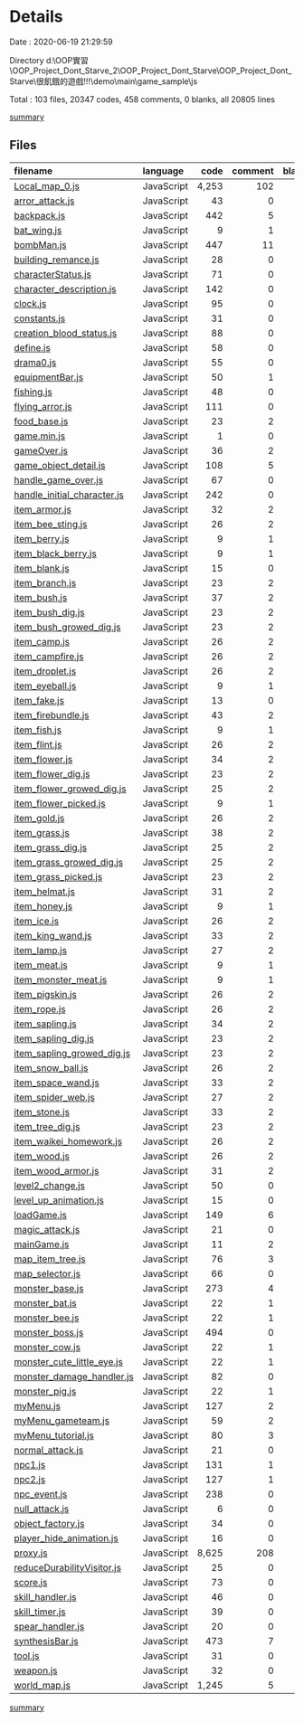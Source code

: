 # Details

Date : 2020-06-19 21:29:59

Directory d:\OOP實習\OOP_Project_Dont_Starve_2\OOP_Project_Dont_Starve\OOP_Project_Dont_Starve\很飢餓的遊戲!!!\demo\main\game_sample\js

Total : 103 files,  20347 codes, 458 comments, 0 blanks, all 20805 lines

[summary](results.md)

## Files
| filename | language | code | comment | blank | total |
| :--- | :--- | ---: | ---: | ---: | ---: |
| [Local_map_0.js](/Local_map_0.js) | JavaScript | 4,253 | 102 | 0 | 4,355 |
| [arror_attack.js](/arror_attack.js) | JavaScript | 43 | 0 | 0 | 43 |
| [backpack.js](/backpack.js) | JavaScript | 442 | 5 | 0 | 447 |
| [bat_wing.js](/bat_wing.js) | JavaScript | 9 | 1 | 0 | 10 |
| [bombMan.js](/bombMan.js) | JavaScript | 447 | 11 | 0 | 458 |
| [building_remance.js](/building_remance.js) | JavaScript | 28 | 0 | 0 | 28 |
| [characterStatus.js](/characterStatus.js) | JavaScript | 71 | 0 | 0 | 71 |
| [character_description.js](/character_description.js) | JavaScript | 142 | 0 | 0 | 142 |
| [clock.js](/clock.js) | JavaScript | 95 | 0 | 0 | 95 |
| [constants.js](/constants.js) | JavaScript | 31 | 0 | 0 | 31 |
| [creation_blood_status.js](/creation_blood_status.js) | JavaScript | 88 | 0 | 0 | 88 |
| [define.js](/define.js) | JavaScript | 58 | 0 | 0 | 58 |
| [drama0.js](/drama0.js) | JavaScript | 55 | 0 | 0 | 55 |
| [equipmentBar.js](/equipmentBar.js) | JavaScript | 50 | 1 | 0 | 51 |
| [fishing.js](/fishing.js) | JavaScript | 48 | 0 | 0 | 48 |
| [flying_arror.js](/flying_arror.js) | JavaScript | 111 | 0 | 0 | 111 |
| [food_base.js](/food_base.js) | JavaScript | 23 | 2 | 0 | 25 |
| [game.min.js](/game.min.js) | JavaScript | 1 | 0 | 0 | 1 |
| [gameOver.js](/gameOver.js) | JavaScript | 36 | 2 | 0 | 38 |
| [game_object_detail.js](/game_object_detail.js) | JavaScript | 108 | 5 | 0 | 113 |
| [handle_game_over.js](/handle_game_over.js) | JavaScript | 67 | 0 | 0 | 67 |
| [handle_initial_character.js](/handle_initial_character.js) | JavaScript | 242 | 0 | 0 | 242 |
| [item_armor.js](/item_armor.js) | JavaScript | 32 | 2 | 0 | 34 |
| [item_bee_sting.js](/item_bee_sting.js) | JavaScript | 26 | 2 | 0 | 28 |
| [item_berry.js](/item_berry.js) | JavaScript | 9 | 1 | 0 | 10 |
| [item_black_berry.js](/item_black_berry.js) | JavaScript | 9 | 1 | 0 | 10 |
| [item_blank.js](/item_blank.js) | JavaScript | 15 | 0 | 0 | 15 |
| [item_branch.js](/item_branch.js) | JavaScript | 23 | 2 | 0 | 25 |
| [item_bush.js](/item_bush.js) | JavaScript | 37 | 2 | 0 | 39 |
| [item_bush_dig.js](/item_bush_dig.js) | JavaScript | 23 | 2 | 0 | 25 |
| [item_bush_growed_dig.js](/item_bush_growed_dig.js) | JavaScript | 23 | 2 | 0 | 25 |
| [item_camp.js](/item_camp.js) | JavaScript | 26 | 2 | 0 | 28 |
| [item_campfire.js](/item_campfire.js) | JavaScript | 26 | 2 | 0 | 28 |
| [item_droplet.js](/item_droplet.js) | JavaScript | 26 | 2 | 0 | 28 |
| [item_eyeball.js](/item_eyeball.js) | JavaScript | 9 | 1 | 0 | 10 |
| [item_fake.js](/item_fake.js) | JavaScript | 13 | 0 | 0 | 13 |
| [item_firebundle.js](/item_firebundle.js) | JavaScript | 43 | 2 | 0 | 45 |
| [item_fish.js](/item_fish.js) | JavaScript | 9 | 1 | 0 | 10 |
| [item_flint.js](/item_flint.js) | JavaScript | 26 | 2 | 0 | 28 |
| [item_flower.js](/item_flower.js) | JavaScript | 34 | 2 | 0 | 36 |
| [item_flower_dig.js](/item_flower_dig.js) | JavaScript | 23 | 2 | 0 | 25 |
| [item_flower_growed_dig.js](/item_flower_growed_dig.js) | JavaScript | 25 | 2 | 0 | 27 |
| [item_flower_picked.js](/item_flower_picked.js) | JavaScript | 9 | 1 | 0 | 10 |
| [item_gold.js](/item_gold.js) | JavaScript | 26 | 2 | 0 | 28 |
| [item_grass.js](/item_grass.js) | JavaScript | 38 | 2 | 0 | 40 |
| [item_grass_dig.js](/item_grass_dig.js) | JavaScript | 25 | 2 | 0 | 27 |
| [item_grass_growed_dig.js](/item_grass_growed_dig.js) | JavaScript | 25 | 2 | 0 | 27 |
| [item_grass_picked.js](/item_grass_picked.js) | JavaScript | 23 | 2 | 0 | 25 |
| [item_helmat.js](/item_helmat.js) | JavaScript | 31 | 2 | 0 | 33 |
| [item_honey.js](/item_honey.js) | JavaScript | 9 | 1 | 0 | 10 |
| [item_ice.js](/item_ice.js) | JavaScript | 26 | 2 | 0 | 28 |
| [item_king_wand.js](/item_king_wand.js) | JavaScript | 33 | 2 | 0 | 35 |
| [item_lamp.js](/item_lamp.js) | JavaScript | 27 | 2 | 0 | 29 |
| [item_meat.js](/item_meat.js) | JavaScript | 9 | 1 | 0 | 10 |
| [item_monster_meat.js](/item_monster_meat.js) | JavaScript | 9 | 1 | 0 | 10 |
| [item_pigskin.js](/item_pigskin.js) | JavaScript | 26 | 2 | 0 | 28 |
| [item_rope.js](/item_rope.js) | JavaScript | 26 | 2 | 0 | 28 |
| [item_sapling.js](/item_sapling.js) | JavaScript | 34 | 2 | 0 | 36 |
| [item_sapling_dig.js](/item_sapling_dig.js) | JavaScript | 23 | 2 | 0 | 25 |
| [item_sapling_growed_dig.js](/item_sapling_growed_dig.js) | JavaScript | 23 | 2 | 0 | 25 |
| [item_snow_ball.js](/item_snow_ball.js) | JavaScript | 26 | 2 | 0 | 28 |
| [item_space_wand.js](/item_space_wand.js) | JavaScript | 33 | 2 | 0 | 35 |
| [item_spider_web.js](/item_spider_web.js) | JavaScript | 27 | 2 | 0 | 29 |
| [item_stone.js](/item_stone.js) | JavaScript | 33 | 2 | 0 | 35 |
| [item_tree_dig.js](/item_tree_dig.js) | JavaScript | 23 | 2 | 0 | 25 |
| [item_waikei_homework.js](/item_waikei_homework.js) | JavaScript | 26 | 2 | 0 | 28 |
| [item_wood.js](/item_wood.js) | JavaScript | 26 | 2 | 0 | 28 |
| [item_wood_armor.js](/item_wood_armor.js) | JavaScript | 31 | 2 | 0 | 33 |
| [level2_change.js](/level2_change.js) | JavaScript | 50 | 0 | 0 | 50 |
| [level_up_animation.js](/level_up_animation.js) | JavaScript | 15 | 0 | 0 | 15 |
| [loadGame.js](/loadGame.js) | JavaScript | 149 | 6 | 0 | 155 |
| [magic_attack.js](/magic_attack.js) | JavaScript | 21 | 0 | 0 | 21 |
| [mainGame.js](/mainGame.js) | JavaScript | 11 | 2 | 0 | 13 |
| [map_item_tree.js](/map_item_tree.js) | JavaScript | 76 | 3 | 0 | 79 |
| [map_selector.js](/map_selector.js) | JavaScript | 66 | 0 | 0 | 66 |
| [monster_base.js](/monster_base.js) | JavaScript | 273 | 4 | 0 | 277 |
| [monster_bat.js](/monster_bat.js) | JavaScript | 22 | 1 | 0 | 23 |
| [monster_bee.js](/monster_bee.js) | JavaScript | 22 | 1 | 0 | 23 |
| [monster_boss.js](/monster_boss.js) | JavaScript | 494 | 0 | 0 | 494 |
| [monster_cow.js](/monster_cow.js) | JavaScript | 22 | 1 | 0 | 23 |
| [monster_cute_little_eye.js](/monster_cute_little_eye.js) | JavaScript | 22 | 1 | 0 | 23 |
| [monster_damage_handler.js](/monster_damage_handler.js) | JavaScript | 82 | 0 | 0 | 82 |
| [monster_pig.js](/monster_pig.js) | JavaScript | 22 | 1 | 0 | 23 |
| [myMenu.js](/myMenu.js) | JavaScript | 127 | 2 | 0 | 129 |
| [myMenu_gameteam.js](/myMenu_gameteam.js) | JavaScript | 59 | 2 | 0 | 61 |
| [myMenu_tutorial.js](/myMenu_tutorial.js) | JavaScript | 80 | 3 | 0 | 83 |
| [normal_attack.js](/normal_attack.js) | JavaScript | 21 | 0 | 0 | 21 |
| [npc1.js](/npc1.js) | JavaScript | 131 | 1 | 0 | 132 |
| [npc2.js](/npc2.js) | JavaScript | 127 | 1 | 0 | 128 |
| [npc_event.js](/npc_event.js) | JavaScript | 238 | 0 | 0 | 238 |
| [null_attack.js](/null_attack.js) | JavaScript | 6 | 0 | 0 | 6 |
| [object_factory.js](/object_factory.js) | JavaScript | 34 | 0 | 0 | 34 |
| [player_hide_animation.js](/player_hide_animation.js) | JavaScript | 16 | 0 | 0 | 16 |
| [proxy.js](/proxy.js) | JavaScript | 8,625 | 208 | 0 | 8,833 |
| [reduceDurabilityVisitor.js](/reduceDurabilityVisitor.js) | JavaScript | 25 | 0 | 0 | 25 |
| [score.js](/score.js) | JavaScript | 73 | 0 | 0 | 73 |
| [skill_handler.js](/skill_handler.js) | JavaScript | 46 | 0 | 0 | 46 |
| [skill_timer.js](/skill_timer.js) | JavaScript | 39 | 0 | 0 | 39 |
| [spear_handler.js](/spear_handler.js) | JavaScript | 20 | 0 | 0 | 20 |
| [synthesisBar.js](/synthesisBar.js) | JavaScript | 473 | 7 | 0 | 480 |
| [tool.js](/tool.js) | JavaScript | 31 | 0 | 0 | 31 |
| [weapon.js](/weapon.js) | JavaScript | 32 | 0 | 0 | 32 |
| [world_map.js](/world_map.js) | JavaScript | 1,245 | 5 | 0 | 1,250 |

[summary](results.md)